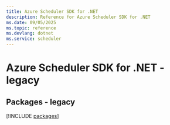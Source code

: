 ```yaml
---
title: Azure Scheduler SDK for .NET
description: Reference for Azure Scheduler SDK for .NET
ms.date: 09/05/2025
ms.topic: reference
ms.devlang: dotnet
ms.service: scheduler
---
```

# Azure Scheduler SDK for .NET - legacy
## Packages - legacy
[!INCLUDE [packages](scheduler-index.md)]